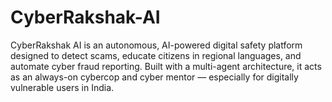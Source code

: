 # CyberRakshak-AI
CyberRakshak AI is an autonomous, AI-powered digital safety platform designed to detect scams, educate citizens in regional languages, and automate cyber fraud reporting. Built with a multi-agent architecture, it acts as an always-on cybercop and cyber mentor — especially for digitally vulnerable users in India.
